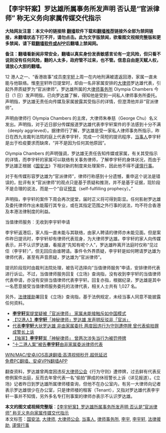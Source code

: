 <h2>【李宇轩案】罗达雄所属事务所发声明 否认是“官派律师” 称无义务向家属传媒交代指示</h2> <p class="notice"><b>大陆网友注意：本文中的链接除 <a href="https://github.com/bannedbook/fanqiang" >翻墙</a>软件下载和<a href="https://github.com/killgcd/justmysocks/blob/master/README.md">翻墙推荐</a>链接外全部为禁网链接，未翻墙状态下打不开，请勿点击。此为文字版禁闻，欲看图文视频完整版和更多禁闻，请下载<a href="https://github.com/bannedbook/fanqiang">翻墙软件或APP</a>后翻墙上禁闻网。</p><p>备注：翻墙看新闻非常安全，翻墙以真实身份发表敏感言论有一定风险，但只看不说则没有任何风险，翻的人太多，政府管不过来，也不管。信息自由是天赋人权，请放心大胆的翻墙。</b></p>  <div class="entry">  <p>12 港人之一、“香港故事”成员<a href="https://www.bannedbook.org/bnews/tag/%E6%9D%8E%E5%AE%87%E8%BD%A9/" class="st_tag internal_tag" rel="tag" title="标签 李宇轩 下的日志">李宇轩</a>上周一在内地刑满被遣返回港，家属一直未能与他联络。惟<a href="https://www.bannedbook.org/bnews/tag/%e6%9d%8e%e5%ae%87/" class="st_tag internal_tag" rel="tag" title="标签 李宇 下的日志">李宇</a>轩昨日提堂时，却由一名非家属安排的<a href="https://www.bannedbook.org/bnews/tag/%E5%A4%A7%E5%BE%8B%E5%B8%88/" class="st_tag internal_tag" rel="tag" title="标签 大律师 下的日志">大律师</a>罗达雄代表，引起外界质疑罗为“官派律师”。罗达雄所属的大<a href="https://www.bannedbook.org/bnews/tag/%E5%BE%8B%E5%B8%88%E4%BA%8B%E5%8A%A1%E6%89%80/" class="st_tag internal_tag" rel="tag" title="标签 律师事务所 下的日志">律师事务所</a> Olympia Chambers 今日（1 日）发声明指，已向罗达雄了解，得知他是受到一间私人律师事务所委托。声明指，罗达雄无责任向传媒及家属披露其受指示的详情，但澄清他并非“官派律师”。</p> <p>声明由律师行 Olympia Chambers 的主席，大律师朱奉慈（George Chu）名义发出。声明指，对于近日部分传媒报道罗达雄代表李宇轩案件的手法感到十分不满（deeply aggrieved）。据律师行了解，罗达雄是受一家私人律师事务所指示，昨日在西九龙裁判法院的庭上代表李宇轩，完成一个简短的提讯程序，<a href="https://www.bannedbook.org/bnews/tag/%E5%BD%93%E4%BA%8B%E4%BA%BA/" class="st_tag internal_tag" rel="tag" title="标签 当事人 下的日志">当事人</a>李宇轩是出于检疫要求而缺席，“并不是因为任何其他原因”。</p>  <p>Olympia Chambers 的声明强调，罗达雄无责任告知传媒或家属，有关其受指示的详情，而李宇轩的家属可以联络有关事务律师，了解李宇轩的身体状况，而由于罗达雄正根据《<a href="https://www.bannedbook.org/bnews/tag/%e5%9b%bd%e5%ae%89%e6%b3%95/" class="st_tag internal_tag" rel="tag" title="标签 国安法 下的日志">国安法</a>》下相对新的制度来处理案件，因此他不得不<a href="https://www.bannedbook.org/bnews/tag/%E8%B0%A8%E6%85%8E%E8%A1%8C%E4%BA%8B/" class="st_tag internal_tag" rel="tag" title="标签 谨慎行事 下的日志">谨慎行事</a>。</p> <p>对于有传媒形容罗达雄为“官派律师”，律师行称感到十分遗憾，重申这个说法是错误的，批评有关“官派律师”的观点只是基于质疑和推测，并不是基于证据，现阶段不是合理的说法，而是一个“自证<span class='wp_keywordlink'><a href="https://www.bannedbook.org/forum5/" title="预言玄学禁书下载" rel="nofollow">预言</a></span>（self-fulfilling prophecy）。”</p>  <p>声明指，李宇轩的案件下周会再次提堂，届时正义将可得到彰显。任何影射罗达雄及委托律师作出未能履行其专业，或在其指定范围之外行事的说法，均不符合香港及本港法律制度的利益。</p> <p>当值律师服务︰无收到李宇轩申请</p>  <p>李宇轩返港后，家人指一直未能与其联络，由家人聘请的律师亦未能见面。但是案件昨日提讯时，李宇轩却有律师代表现身，为大律师罗达雄。李宇轩的家人向传媒表示，并不认识罗达雄，看报道“先知有呢个人”，罗达雄昨离开法庭时仅称“见过佢（李宇轩）”，但无回应由谁聘请。事件令外界质疑，李宇轩是如何聘请罗达雄为律师代表，甚至有声音质疑，罗达雄为“官派律师”。</p> <p>提讯阶段现时由裁判法院处理，被告可选择向“当值律师服务”申请，安排律师代表进行诉讼。不过，当值律师服务回复《立场》查询指，没有收到李宇轩的当值律师代表申请，亦没有安排当值律师代表李宇轩。回复亦指，根据纪录，罗达雄是其中一名愿意接受当值律师服务委托的法律代表，相关人士共有 1,027 名。</p>  <p>另外，<a href="https://www.bannedbook.org/bnews/tag/%E6%B3%95%E5%BE%8B%E6%8F%B4%E5%8A%A9/" class="st_tag internal_tag" rel="tag" title="标签 法律援助 下的日志">法律援助</a>署回复《立场》查询指，基于法例规定，未经当事人同意不能披露任何资料。</p> <ul class='op-related-articles' title='相关阅读'> <li><a href='https://www.bannedbook.org/bnews/cnnews/hknews/20210401/1517478.html' target='_blank'><b>李宇轩</b>案提堂疑被「官派律师」 家属未能接触斥如中国模式</a></li> <li><a href='https://www.bannedbook.org/bnews/headline/20210401/1517466.html' target='_blank'>【12港人】<b>李宇轩</b>「神秘律师」罗达雄 发声明反驳非「官派」</a></li> <li><a href='https://www.bannedbook.org/bnews/comments/20210331/1516792.html' target='_blank'>代表<b>李宇轩</b>大状罗达雄 非由家属委托 两度因违行为守则遭停牌 曾代表偷拍罪成警长上诉</a></li> <li><a href='https://www.bannedbook.org/bnews/headline/20210331/1516651.html' target='_blank'>【独家】<b>李宇轩</b>案「神秘律师」 曾两次涉失当行为被罚停牌</a></li> <li><a href='https://www.bannedbook.org/bnews/ssgc/20210331/1516516.html' target='_blank'>“十二港人案”被告<b>李宇轩</b>由非家属委派律师代表</a></li> </ul> <p class="texttj"> <a href="https://github.com/bannedbook/fanqiang/wiki/V2ray%E6%9C%BA%E5%9C%BA" target="_blank">WIN/MAC/安卓/iOS高速翻墙:高清视频秒开,超低延迟</a><br/> <a href="https://github.com/bannedbook/fanqiang/wiki/%E7%A6%81%E9%97%BB%E7%BD%91%E5%AE%89%E5%8D%93%E7%BF%BB%E5%A2%99%E6%96%B0%E9%97%BBAPP" target="_blank">免费PC翻墙、安卓VPN翻墙APP</a></p><p>翻查资料，罗达雄曾两度因违反<a href="https://www.bannedbook.org/bnews/tag/%E5%A4%A7%E5%BE%8B%E5%B8%88%E5%85%AC%E4%BC%9A/" class="st_tag internal_tag" rel="tag" title="标签 大律师公会 下的日志">大律师公会</a>《行为守则》遭停牌，过去鲜有代表反修例案件出庭，反而去年曾代表一名“偷拍”罪成的休班警长上诉（详见报道）。《立场》记者昨日到罗达雄所属律师楼查询，但他不在办公室内，有另一大律师向记者表示罗达雄很少在办公室，只是律师楼的租客（Tenant），又指对罗达雄代表李宇轩一事并不知情，另外多名专打刑事案的律师亦表示不认识罗达雄。</p><a name='sharetosocial'></a>       <div><b>本文的图文或视频完整版</b>：<a href='https://www.bannedbook.org/bnews/comments/20210402/1517620.html'>【李宇轩案】罗达雄所属事务所发声明 否认是“官派律师” 称无义务向家属传媒交代指示</a></div>  </div><!--END ENTRY--> <div class="postfooter"> <div>本文标签：<a href="https://www.bannedbook.org/bnews/tag/%e5%9b%bd%e5%ae%89%e6%b3%95/" rel="tag">国安法</a>, <a href="https://www.bannedbook.org/bnews/tag/%E5%A4%A7%E5%BE%8B%E5%B8%88/" rel="tag">大律师</a>, <a href="https://www.bannedbook.org/bnews/tag/%E5%A4%A7%E5%BE%8B%E5%B8%88%E5%85%AC%E4%BC%9A/" rel="tag">大律师公会</a>, <a href="https://www.bannedbook.org/bnews/tag/%E5%BD%93%E4%BA%8B%E4%BA%BA/" rel="tag">当事人</a>, <a href="https://www.bannedbook.org/bnews/tag/%E5%BE%8B%E5%B8%88%E4%BA%8B%E5%8A%A1%E6%89%80/" rel="tag">律师事务所</a>, <a href="https://www.bannedbook.org/bnews/tag/%e6%9d%8e%e5%ae%87/" rel="tag">李宇</a>, <a href="https://www.bannedbook.org/bnews/tag/%E6%9D%8E%E5%AE%87%E8%BD%A9/" rel="tag">李宇轩</a>, <a href="https://www.bannedbook.org/bnews/tag/%E6%B3%95%E5%BE%8B%E6%8F%B4%E5%8A%A9/" rel="tag">法律援助</a>, <a href="https://www.bannedbook.org/bnews/tag/%E8%B0%A8%E6%85%8E%E8%A1%8C%E4%BA%8B/" rel="tag">谨慎行事</a></div>  </div><!--END POSTFOOTER--> 
